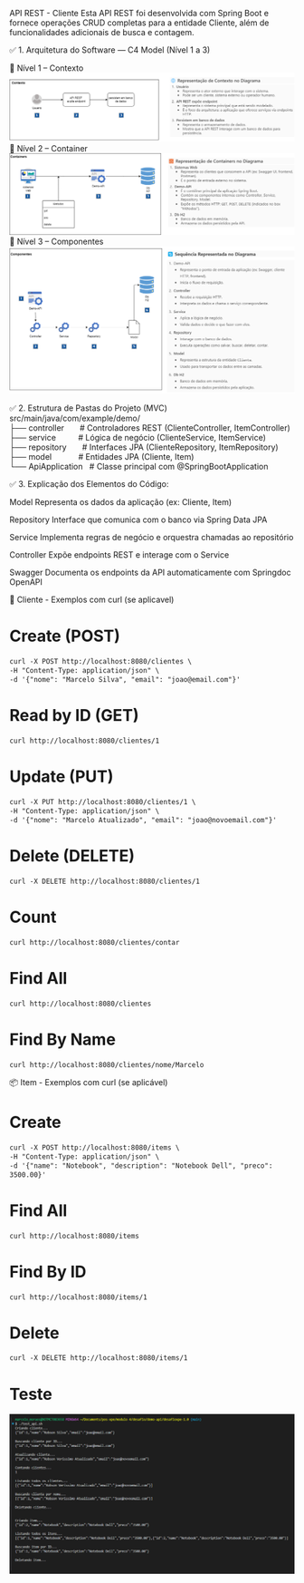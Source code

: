 API REST - Cliente
Esta API REST foi desenvolvida com Spring Boot e fornece operações CRUD completas para a entidade Cliente, além de funcionalidades adicionais de busca e contagem.

✅ 1. Arquitetura do Software — C4 Model (Nível 1 a 3)

🔹 Nível 1 – Contexto
![Diagrama N0](./arquitetura/N1.png)
🔹 Nível 2 – Container
![Diagrama N2](./arquitetura/N2.png)
🔹 Nível 3 – Componentes
![Diagrama N2](./arquitetura/N3.png)

✅ 2. Estrutura de Pastas do Projeto (MVC)
src/main/java/com/example/demo/
├── controller       # Controladores REST (ClienteController, ItemController)
├── service          # Lógica de negócio (ClienteService, ItemService)
├── repository       # Interfaces JPA (ClienteRepository, ItemRepository)
├── model            # Entidades JPA (Cliente, Item)
└── ApiApplication   # Classe principal com @SpringBootApplication

✅ 3. Explicação dos Elementos do Código:

Model
Representa os dados da aplicação (ex: Cliente, Item)

Repository
Interface que comunica com o banco via Spring Data JPA

Service
Implementa regras de negócio e orquestra chamadas ao repositório

Controller
Expõe endpoints REST e interage com o Service

Swagger
Documenta os endpoints da API automaticamente com Springdoc OpenAPI

🧾 Cliente - Exemplos com curl (se aplicavel)
# Create (POST)
```    
curl -X POST http://localhost:8080/clientes \
-H "Content-Type: application/json" \
-d '{"nome": "Marcelo Silva", "email": "joao@email.com"}'
```
# Read by ID (GET)
```    
curl http://localhost:8080/clientes/1
```
# Update (PUT)
```    
curl -X PUT http://localhost:8080/clientes/1 \
-H "Content-Type: application/json" \
-d '{"nome": "Marcelo Atualizado", "email": "joao@novoemail.com"}'
```
# Delete (DELETE)
```    
curl -X DELETE http://localhost:8080/clientes/1
```
# Count
```    
curl http://localhost:8080/clientes/contar
```
# Find All
```
curl http://localhost:8080/clientes
```
# Find By Name
```   
curl http://localhost:8080/clientes/nome/Marcelo
```

📦 Item - Exemplos com curl (se aplicável)

# Create
```
curl -X POST http://localhost:8080/items \
-H "Content-Type: application/json" \
-d '{"name": "Notebook", "description": "Notebook Dell", "preco": 3500.00}'
``` 
# Find All
```
curl http://localhost:8080/items
```
# Find By ID
```
curl http://localhost:8080/items/1
```
# Delete
```
curl -X DELETE http://localhost:8080/items/1
```
# Teste

![Curl](./arquitetura/teste_curl.png)
